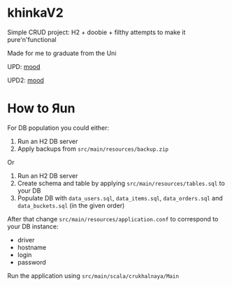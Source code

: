 # khinkaV2

Simple CRUD project: H2 + doobie + filthy attempts to make it pure'n'functional

Made for me to graduate from the Uni

UPD: [mood](https://coub.com/view/29jdfr)

UPD2: [mood](https://www.youtube.com/watch?v=ZHrLNqDVewM)

# How to Яun

For DB population you could either:

1. Run an H2 DB server
2. Apply backups from `src/main/resources/backup.zip`

Or 

1. Run an H2 DB server
2. Create schema and table by applying `src/main/resources/tables.sql` to your DB
3. Populate DB with `data_users.sql`, `data_items.sql`, `data_orders.sql` and `data_buckets.sql` (in the given order)

After that change `src/main/resources/application.conf` to correspond to your DB instance: 
* driver 
* hostname
* login
* password

Run the application using `src/main/scala/crukhalnaya/Main`